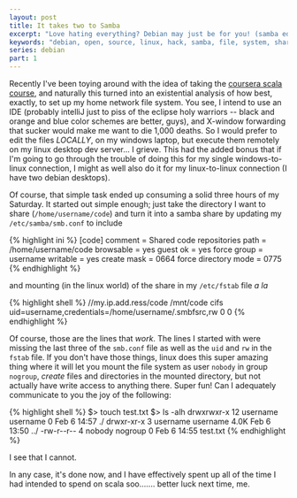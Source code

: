```yaml
---
layout: post
title: It takes two to Samba
excerpt: "Love hating everything? Debian may just be for you! (samba edition)"
keywords: "debian, open, source, linux, hack, samba, file, system, shared, network, fstab"
series: debian
part: 1
---
```


Recently I've been toying around with the idea of taking the [coursera scala course](https://www.coursera.org/course/progfun), and naturally this turned into an existential analysis of how best, exactly, to set up my home network file system. You see, I intend to use an IDE (probably intelliJ just to piss of the eclipse holy warriors -- black and orange and blue color schemes are better, guys), and X-window forwarding that sucker would make me want to die 1,000 deaths. So I would prefer to edit the files *LOCALLY*, on my windows laptop, but execute them remotely on my linux desktop dev server... I grieve. This had the added bonus that if I'm going to go through the trouble of doing this for my single windows-to-linux connection, I might as well also do it for my linux-to-linux connection (I have two debian desktops).

Of course, that simple task ended up consuming a solid three hours of my Saturday. It started out simple enough; just take the directory I want to share (`/home/username/code`) and turn it into a samba share by updating my `/etc/samba/smb.conf` to include

{% highlight ini %}
[code]
comment = Shared code repositories
path = /home/username/code
browsable = yes
guest ok = yes
force group = username
writable = yes
create mask = 0664
force directory mode = 0775
{% endhighlight %}

and mounting (in the linux world) of the share in my `/etc/fstab` file *a la*

{% highlight shell %}
//my.ip.add.ress/code /mnt/code cifs uid=username,credentials=/home/username/.smbfsrc,rw 0 0
{% endhighlight %}

Of course, those are the lines that *work*. The lines I started with were missing the last three of the `smb.conf` file as well as the `uid` and `rw` in the `fstab` file. If you don't have those things, linux does this super amazing thing where it will let you mount the file system as user `nobody` in group `nogroup`, *create* files and directories in the mounted directory, but not actually have write access to anything there. Super fun! Can I adequately communicate to you the joy of the following:

{% highlight shell %}
$> touch test.txt
$> ls -alh
drwxrwxr-x 12 username username    0 Feb  6 14:57 ./
drwxr-xr-x  3 username username 4.0K Feb  6 13:50 ../
-rw-r--r--  4 nobody   nogroup     0 Feb  6 14:55 test.txt
{% endhighlight %}

I see that I cannot.

In any case, it's done now, and I have effectively spent up all of the time I had intended to spend on scala soo....... better luck next time, me.
